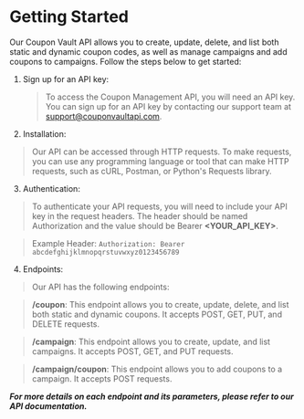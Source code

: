 # Getting Started

Our Coupon Vault API allows you to create, update, delete, and list both static and dynamic coupon codes, as well as manage campaigns and add coupons to campaigns. Follow the steps below to get started:

1. Sign up for an API key:

    > To access the Coupon Management API, you will need an API key. You can sign up for an API key by contacting our support team at support@couponvaultapi.com.

2. Installation:

> Our API can be accessed through HTTP requests. To make requests, you can use any programming language or tool that can make HTTP requests, such as cURL, Postman, or Python's Requests library.

3. Authentication:

> To authenticate your API requests, you will need to include your API key in the request headers. The header should be named Authorization and the value should be Bearer **<YOUR_API_KEY>**.

> Example Header: `Authorization: Bearer abcdefghijklmnopqrstuvwxyz0123456789`

4. Endpoints:

> Our API has the following endpoints:

> **/coupon**: This endpoint allows you to create, update, delete, and list both static and dynamic coupons. It accepts POST, GET, PUT, and DELETE requests.

> **/campaign**: This endpoint allows you to create, update, and list campaigns. It accepts POST, GET, and PUT requests.

> **/campaign/coupon**: This endpoint allows you to add coupons to a campaign. It accepts POST requests.

**_For more details on each endpoint and its parameters, please refer to our API documentation._**

